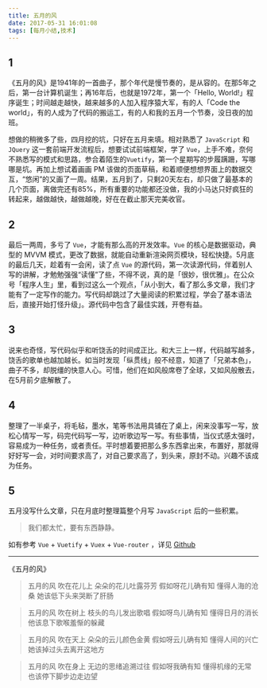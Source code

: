```yaml
---
title: 五月的风
date: 2017-05-31 16:01:08
tags: [每月小结,技术]
---
```

## 1
《五月的风》是1941年的一首曲子，那个年代是慢节奏的，是从容的。在那5年之后，第一台计算机诞生；再16年后，也就是1972年，第一个「Hello, World!」程序诞生；时间越走越快，越来越多的人加入程序猿大军，有的人「Code the world」，有的人成为了代码的搬运工，有的人和我的五月一个节奏，没日夜的加班。

<!-- more -->

想做的稍微多了些，四月挖的坑，只好在五月来填。相对熟悉了 `JavaScript` 和 `JQuery` 这一套前端开发流程后，想要试试前端框架，学了 `Vue`，上手不难，奈何不熟悉写的模式和思路，参合着陌生的`Vuetify`，第一个星期写的步履蹒跚，写哪哪是坑。再加上想试着画画 PM 该做的页面草稿，和着顺便想想界面上的数据交互，“悠闲”的又画了一周。结果，五月到了，只剩20天左右，却只做了最基本的几个页面，离做完还有85%，所有重要的功能都还没做，我的小马达只好疯狂的转起来，越做越快，越做越晚，好在在截止那天完美收官。

## 2

最后一两周，多亏了 `Vue`，才能有那么高的开发效率。`Vue` 的核心是数据驱动，典型的 MVVM 模式，更改了数据，就能自动重新渲染网页模块，轻松快捷。5月底的最后几天，趁着有一会闲，读了点 `Vue` 的源代码，第一次读源代码，伴着别人写的讲解，才勉勉强强“读懂”了些，不得不说，真的是「很妙，很优雅」。在公众号「程序人生」里，看到过这么一个观点，「从小到大，看了那么多文章，我们才能有了一定写作的能力。写代码却跳过了大量阅读的积累过程，学会了基本语法后，直接开始打怪升级」。源代码中包含了最佳实践，开卷有益。

## 3

说来也奇怪，写代码似乎和听饶舌的时间成正比。和大三上一样，代码越写越多，饶舌的歌单也越加越长。如当时发现「纵贯线」般不经意，知道了「兄弟本色」，曲子不多，却脱缰的快意人心。可惜，他们在如风般席卷了全球，又如风般散去，在5月前夕底解散了。

## 4

整理了一半桌子，将毛毡，墨水，笔等书法用具铺在了桌上，闲来没事写一写，放松心情写一写，码完代码写一写，边听歌边写一写。有些事情，当仪式感太强时，容易成为一种任务，或者责任。平时想着要把那么多东西拿出来，布置好，那就得好好写一会，对时间要求高了，对自己要求高了，到头来，原封不动。兴趣不该成为任务。

## 5

五月没写什么文章，只在月底时整理篇整个月写 `JavaScript` 后的一些积累。

> 我们都太忙，要有东西静静。


如有参考 `Vue` + `Vuetify` + `Vuex` + `Vue-router` ，详见 [Github](https://github.com/weimingwill/inventory-system)

---
《五月的风》

>五月的风 吹在花儿上
朵朵的花儿吐露芬芳
假如呀花儿确有知
懂得人海的沧桑
她该低下头来哭断了肝肠

>五月的风 吹在树上
枝头的鸟儿发出歌唱
假如呀鸟儿确有知
懂得日月的消长
他该息下歌喉羞惭的躲藏

>五月的风 吹在天上
朵朵的云儿颜色金黄
假如呀云儿确有知
懂得人间的兴亡
她该掉过头去离开这地方

>五月的风 吹在身上
无边的思绪追溯过往
假如呀我确有知
懂得机缘的无常
也该停下脚步边走边望
